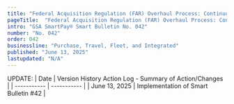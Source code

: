 ```yaml
---
title: "Federal Acquisition Regulation (FAR) Overhaul Process: Continuous Learning Points (CLPs) Now Offered"
pageTitle:  "Federal Acquisition Regulation (FAR) Overhaul Process: Continuous Learning Points (CLPs) Now Offered"
intro: "GSA SmartPay® Smart Bulletin No. 042"
number: "No. 042"
order: 042
businessline: "Purchase, Travel, Fleet, and Integrated"
published: "June 13, 2025"
lastupdated: "N/A"
---
```


UPDATE:
| Date | Version History Action Log - Summary of Action/Changes |
| ----------- | ----------- |
| June 13, 2025 | Implementation of Smart Bulletin #42 |